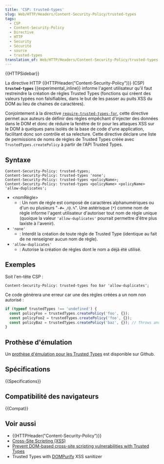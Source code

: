 ```yaml
---
title: 'CSP: trusted-types'
slug: Web/HTTP/Headers/Content-Security-Policy/trusted-types
tags:
  - CSP
  - Content-Security-Policy
  - Directive
  - HTTP
  - Security
  - Sécurité
  - source
  - trusted-types
translation_of: Web/HTTP/Headers/Content-Security-Policy/trusted-types
---
```


{{HTTPSidebar}}

La directive HTTP {{HTTPHeader("Content-Security-Policy")}} (CSP) **`trusted-types`** {{experimental_inline}} informe l'agent utilisateur qu'il faut restreindre la création de règles Trusted Types (fonctions qui créent des valeurs typées non falsifiables, dans le but de les passer au puits XSS du DOM au lieu de chaines de caractères).

Conjointement à la directive [`require-trusted-types-for`](/fr/docs/Web/HTTP/Headers/Content-Security-Policy/require-trusted-types-for), cette directive permet aux auteurs de définir des règles empêchant d'injecter des données dans le DOM et donc de réduire la fenêtre de tir pour les attaques XSS sur le DOM à quelques pans isolés de la base de code d'une application, facilitant donc son contrôle et sa relecture. Cette directive déclare une liste de permissions de noms de règles de Trusted Types créée avec `TrustedTypes.createPolicy` à partir de l'API Trusted Types.

## Syntaxe

```
Content-Security-Policy: trusted-types;
Content-Security-Policy: trusted-types 'none';
Content-Security-Policy: trusted-types <policyName>;
Content-Security-Policy: trusted-types <policyName> <policyName> 'allow-duplicates';
```

- \<nomRègle>
  - : Un nom de règle est composé de caractères alphanumériques ou d'un ou plusieurs "`-#=_/@.%`". Une astérisque (`*`) comme nom de règle informe l'agent utilisateur d'autoriser tout nom de règle unique (quoique la valeur `'allow-duplicates'` pourrait permettre d'être plus laxiste à l'avenir).
- `'none'`
  - : Interdit la création de toute règle de Trusted Type (identique au fait de ne renseigner aucun nom de règle).
- `'allow-duplicates'`
  - : Autorise la création de règles dont le nom a déjà été utilisé.

## Exemples

Soit l'en-tête CSP :

```
Content-Security-Policy: trusted-types foo bar 'allow-duplicates';
```

Ce code génèrera une erreur car une des règles créées a un nom non autorisé :

```js
if (typeof trustedTypes !== 'undefined') {
  const policyFoo = trustedTypes.createPolicy('foo', {});
  const policyFoo2 = trustedTypes.createPolicy('foo', {});
  const policyBaz = trustedTypes.createPolicy('baz', {}); // Throws and dispatches a SecurityPolicyViolationEvent.
}
```

## Prothèse d'émulation

Un [prothèse d'émulation pour les Trusted Types](https://github.com/w3c/webappsec-trusted-types#polyfill) est disponible sur Github.

## Spécifications

{{Specifications}}

## Compatibilité des navigateurs

{{Compat}}

## Voir aussi

- {{HTTPHeader("Content-Security-Policy")}}
- [Cross-Site Scripting (XSS)](/fr/docs/Glossary/Cross-site_scripting)
- [Prevent DOM-based cross-site scripting vulnerabilities with Trusted Types](https://web.dev/trusted-types)
- Trusted Types with [DOMPurify](https://github.com/cure53/DOMPurify#what-about-dompurify-and-trusted-types) XSS sanitizer
